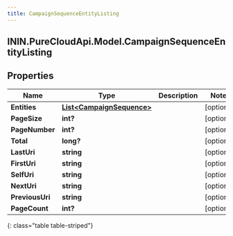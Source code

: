 ```yaml
---
title: CampaignSequenceEntityListing
---
```

## ININ.PureCloudApi.Model.CampaignSequenceEntityListing

## Properties

|Name | Type | Description | Notes|
|------------ | ------------- | ------------- | -------------|
| **Entities** | [**List&lt;CampaignSequence&gt;**](CampaignSequence.html) |  | [optional] |
| **PageSize** | **int?** |  | [optional] |
| **PageNumber** | **int?** |  | [optional] |
| **Total** | **long?** |  | [optional] |
| **LastUri** | **string** |  | [optional] |
| **FirstUri** | **string** |  | [optional] |
| **SelfUri** | **string** |  | [optional] |
| **NextUri** | **string** |  | [optional] |
| **PreviousUri** | **string** |  | [optional] |
| **PageCount** | **int?** |  | [optional] |
{: class="table table-striped"}



